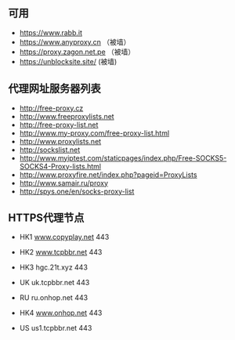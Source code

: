 ## 可用
* https://www.rabb.it
* https://www.anyproxy.cn （被墙）
* https://proxy.zagon.net.pe （被墙）
* https://unblocksite.site/ (被墙)


## 代理网址服务器列表
* http://free-proxy.cz
* http://www.freeproxylists.net
* http://free-proxy-list.net
* http://www.my-proxy.com/free-proxy-list.html
* http://www.proxylists.net
* http://sockslist.net
* http://www.myiptest.com/staticpages/index.php/Free-SOCKS5-SOCKS4-Proxy-lists.html
* http://www.proxyfire.net/index.php?pageid=ProxyLists
* http://www.samair.ru/proxy
* http://spys.one/en/socks-proxy-list


## HTTPS代理节点
* HK1 www.copyplay.net 443

* HK2 www.tcpbbr.net 443

* HK3 hgc.21t.xyz 443

* UK uk.tcpbbr.net 443

* RU ru.onhop.net 443

* HK4 www.onhop.net 443

* US us1.tcpbbr.net 443
